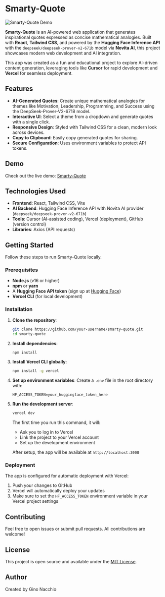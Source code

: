 # Smarty-Quote

![Smarty-Quote Demo](https://via.placeholder.com/800x400.png?text=Smarty-Quote+Demo)

**Smarty-Quote** is an AI-powered web application that generates inspirational quotes expressed as concise mathematical analogies. Built with **React**, **Tailwind CSS**, and powered by the **Hugging Face Inference API** with the `deepseek/deepseek-prover-v2-671b` model via **Novita AI**, this project showcases modern web development and AI integration.

This app was created as a fun and educational project to explore AI-driven content generation, leveraging tools like **Cursor** for rapid development and **Vercel** for seamless deployment.

## Features

- **AI-Generated Quotes**: Create unique mathematical analogies for themes like Motivation, Leadership, Programming, and Success using the DeepSeek-Prover-V2-671B model.
- **Interactive UI**: Select a theme from a dropdown and generate quotes with a single click.
- **Responsive Design**: Styled with Tailwind CSS for a clean, modern look across devices.
- **Copy to Clipboard**: Easily copy generated quotes for sharing.
- **Secure Configuration**: Uses environment variables to protect API tokens.

## Demo

Check out the live demo: [Smarty-Quote]()

## Technologies Used

- **Frontend**: React, Tailwind CSS, Vite
- **AI Backend**: Hugging Face Inference API with Novita AI provider (`deepseek/deepseek-prover-v2-671b`)
- **Tools**: Cursor (AI-assisted coding), Vercel (deployment), GitHub (version control)
- **Libraries**: Axios (API requests)

## Getting Started

Follow these steps to run Smarty-Quote locally.

### Prerequisites

- **Node.js** (v16 or higher)
- **npm** or **yarn**
- A **Hugging Face API token** (sign up at [Hugging Face](https://huggingface.co/))
- **Vercel CLI** (for local development)

### Installation

1. **Clone the repository**:
   ```bash
   git clone https://github.com/your-username/smarty-quote.git
   cd smarty-quote
   ```

2. **Install dependencies**:
   ```bash
   npm install
   ```

3. **Install Vercel CLI globally**:
   ```bash
   npm install -g vercel
   ```

4. **Set up environment variables**:
   Create a `.env` file in the root directory with:
   ```
   HF_ACCESS_TOKEN=your_huggingface_token_here
   ```

5. **Run the development server**:
   ```bash
   vercel dev
   ```
   The first time you run this command, it will:
   - Ask you to log in to Vercel
   - Link the project to your Vercel account
   - Set up the development environment

   After setup, the app will be available at `http://localhost:3000`

### Deployment

The app is configured for automatic deployment with Vercel:

1. Push your changes to GitHub
2. Vercel will automatically deploy your updates
3. Make sure to set the `HF_ACCESS_TOKEN` environment variable in your Vercel project settings

## Contributing

Feel free to open issues or submit pull requests. All contributions are welcome!

## License

This project is open source and available under the [MIT License](LICENSE).

## Author

Created by Gino Nacchio